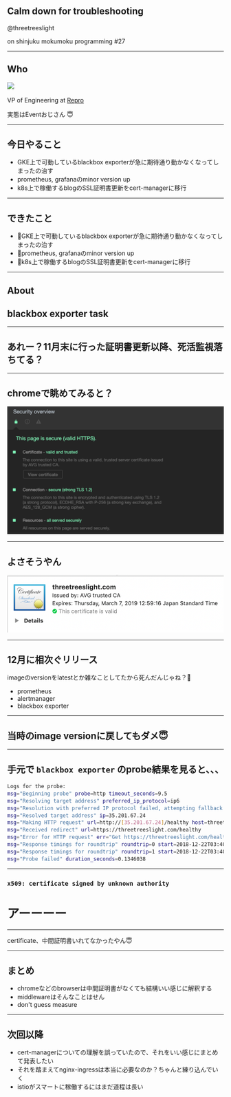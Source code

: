 ## Calm down for troubleshooting

@threetreeslight

on shinjuku mokumoku programming #27

---

## Who

![](https://avatars3.githubusercontent.com/u/1057490?s=300&v=4)

VP of Engineering at [Repro](https://repro.io)

実態はEventおじさん 😇

---

## 今日やること

- GKE上で可動しているblackbox exporterが急に期待通り動かなくなってしまったの治す
- prometheus, grafanaのminor version up
- k8s上で稼働するblogのSSL証明書更新をcert-managerに移行

---

## できたこと

- 🙆‍GKE上で可動しているblackbox exporterが急に期待通り動かなくなってしまったの治す
- 🙆‍prometheus, grafanaのminor version up
- 🙅‍k8s上で稼働するblogのSSL証明書更新をcert-managerに移行

---

## About
## blackbox exporter task

---

## あれー？11月末に行った証明書更新以降、死活監視落ちてる？

---

## chromeで眺めてみると？

![](/shinjuku-mokumoku/27/browser-cert-1.png)

---

## よさそうやん

![](/shinjuku-mokumoku/27/browser-cert-2.png)

---

## 12月に相次ぐリリース

imageのversionをlatestとか雑なことしてたから死んだんじゃね？🤔

- prometheus
- alertmanager
- blackbox exporter

---

## 当時のimage versionに戻してもダメ😇

---

## 手元で `blackbox exporter` のprobe結果を見ると、、、

```sh
Logs for the probe:
msg="Beginning probe" probe=http timeout_seconds=9.5
msg="Resolving target address" preferred_ip_protocol=ip6
msg="Resolution with preferred IP protocol failed, attempting fallback protocol" fallback_protocol=ip4 err="address threetreeslight.com: no suitable address found"
msg="Resolved target address" ip=35.201.67.24
msg="Making HTTP request" url=http://[35.201.67.24]/healthy host=threetreeslight.com
msg="Received redirect" url=https://threetreeslight.com/healthy
msg="Error for HTTP request" err="Get https://threetreeslight.com/healthy: x509: certificate signed by unknown authority"
msg="Response timings for roundtrip" roundtrip=0 start=2018-12-22T03:40:57.8203383Z dnsDone=2018-12-22T03:40:57.8203383Z connectDone=2018-12-22T03:40:57.8209252Z gotConn=2018-12-22T03:40:57.8209672Z responseStart=2018-12-22T03:40:57.9258131Z end=2018-12-22T03:40:57.9259149Z
msg="Response timings for roundtrip" roundtrip=1 start=2018-12-22T03:40:57.9262533Z dnsDone=2018-12-22T03:40:57.9300509Z connectDone=2018-12-22T03:40:57.9371498Z gotConn=0001-01-01T00:00:00Z responseStart=0001-01-01T00:00:00Z end=2018-12-22T03:40:57.942842Z
msg="Probe failed" duration_seconds=0.1346038
```

---

### `x509: certificate signed by unknown authority`

# アーーーー

---

certificate、中間証明書いれてなかったやん😇

---

## まとめ

- chromeなどのbrowserは中間証明書がなくても結構いい感じに解釈する
- middlewareはそんなことはせん
- don't guess measure

---

## 次回以降

- cert-managerについての理解を誤っていたので、それをいい感じにまとめて発表したい
- それを踏まえてnginx-ingressは本当に必要なのか？ちゃんと練り込んでいく
- istioがスマートに稼働するにはまだ道程は長い

